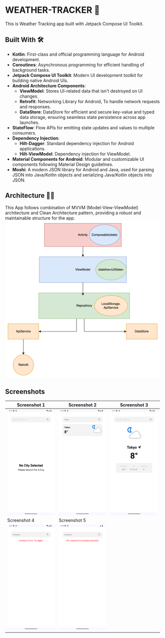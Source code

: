 # WEATHER-TRACKER 📝

This is Weather Tracking app built with Jetpack Compose UI Toolkit.


## Built With 🛠

- **Kotlin**: First-class and official programming language for Android development.
- **Coroutines**: Asynchronous programming for efficient handling of background tasks.
- **Jetpack Compose UI Toolkit**: Modern UI development toolkit for building native Android UIs.
- **Android Architecture Components**:
    - **ViewModel**: Stores UI-related data that isn't destroyed on UI changes.
    - **Retrofit**: Networking Library for Android, To handle network requests and responses.
    - **DataStore**: DataStore for efficient and secure key-value and typed data storage, ensuring seamless state persistence across app launches.
- **StateFlow**: Flow APIs for emitting state updates and values to multiple consumers.
- **Dependency Injection**:
    - **Hilt-Dagger**: Standard dependency injection for Android applications.
    - **Hilt-ViewModel**: Dependency injection for ViewModel.
- **Material Components for Android**: Modular and customizable UI components following Material Design guidelines.
- **Moshi**: A modern JSON library for Android and Java, used for parsing JSON into Java/Kotlin objects and serializing Java/Kotlin objects into JSON.

## Architecture 👷‍♂️

This App follows combination of  MVVM (Model-View-ViewModel) architecture and Clean Architecture pattern, providing a robust and maintainable structure for the app.
![MVVM](media/arch.png)

## Screenshots

| Screenshot 1                    | Screenshot 2                    | Screenshot 3            |
|---------------------------------|---------------------------------|-------------------------|
| ![Screen1](media/1.png)         | ![Screen2](media/2.png)         | ![Screen3](media/3.png) |
| Screenshot 4                    | Screenshot 5                    |                         |
| ![Screen4](media/4.png) | ![Screen5](media/5.png) | 


